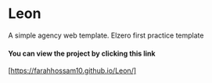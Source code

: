 # Leon
A simple agency web template.
Elzero first practice template

#### You can view the project by clicking this link
[https://farahhossam10.github.io/Leon/]
